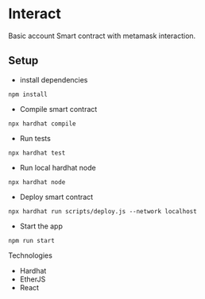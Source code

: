 # Interact

Basic account Smart contract with metamask interaction.

## Setup

- install dependencies

```shell
npm install
```

- Compile smart contract

```shell
npx hardhat compile
```

- Run tests

```shell
npx hardhat test
```

- Run local hardhat node

```shell
npx hardhat node
```

- Deploy smart contract

```shell
npx hardhat run scripts/deploy.js --network localhost
```

- Start the app

```shell
npm run start
```

Technologies

- Hardhat
- EtherJS
- React
